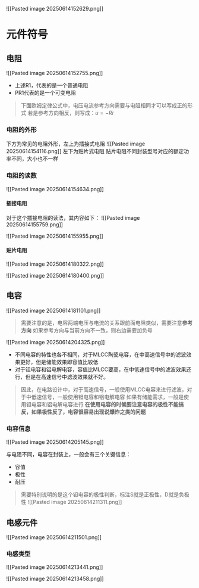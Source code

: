 
![[Pasted image 20250614152629.png]]

# 元件符号

## 电阻
![[Pasted image 20250614152755.png]]
- 上述R1，代表的是一个普通电阻
- PR1代表的是一个可变电阻
> 下面欧姆定律公式中，电压电流参考方向需要与电阻相同才可以写成正的形式
> 若是参考方向相反，则写成：$u=-Ri$

### 电阻的外形
下方为常见的电阻外形，左上为插接式电阻
![[Pasted image 20250614154116.png]]
左下为贴片式电阻
贴片电阻不同封装型号对应的额定功率不同，大小也不一样

### 电阻的读数

![[Pasted image 20250614154634.png]]
#### 插接电阻
对于这个插接电阻的读法，其内容如下：
![[Pasted image 20250614155759.png]]



![[Pasted image 20250614155955.png]]

#### 贴片电阻

![[Pasted image 20250614180322.png]]


![[Pasted image 20250614180400.png]]



## 电容

![[Pasted image 20250614181101.png]]
> 需要注意的是，电容两端电压与电流的关系跟前面电阻类似，需要注意**参考方向**
> 如果参考方向与当前方向不一致，则右边需要加负号


![[Pasted image 20250614204325.png]]

- 不同电容的特性也各不相同，对于MLCC陶瓷电容，在中高速信号中的滤波效果更好，但是储能效果即容值比较低
- 对于钽电容和铝电解电容，容值比MLCC要高，在中低速信号中的滤波效果还行，但是在高速信号中滤波效果就不好。
>因此，在电路设计中，对于高速信号，一般使用MLCC电容来进行滤波，对于中低速信号，一般使用钽电容和铝电解电容
>如果有储能需求，一般是使用钽电容和铝电解电容进行
> **在使用电容的时候要注意电容的极性不能搞反，如果极性反了，电容很容易出现说爆炸之类的问题**

### 电容信息

![[Pasted image 20250614205145.png]]

与电阻不同，电容在封装上，一般会有三个关键信息：
- 容值
- 极性
- 耐压

> 需要特别说明的是这个钽电容的极性判断，标注S就是正极性，D就是负极性
> ![[Pasted image 20250614211311.png]]
> 



## 电感元件

![[Pasted image 20250614211501.png]]


### 电感类型
![[Pasted image 20250614213441.png]]

![[Pasted image 20250614213458.png]]



